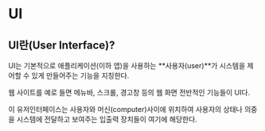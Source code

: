 # UI

## UI란(User Interface)?

UI는 기본적으로 애플리케이션(이하 앱)을 사용하는 **사용자(user)**가 시스템을 제어할 수 있게 만들어주는 기능을 지칭한다.

웹 사이트를 예로 들면 메뉴바, 스크롤, 경고창 등의 웹 화면 전반적인 기능들이 UI다.

이 유저인터페이스는 사용자와 머신(computer)사이에 위치하여 사용자의 상태나 의중을 시스템에 전달하고 보여주는 입출력 장치들이 여기에 해당한다.